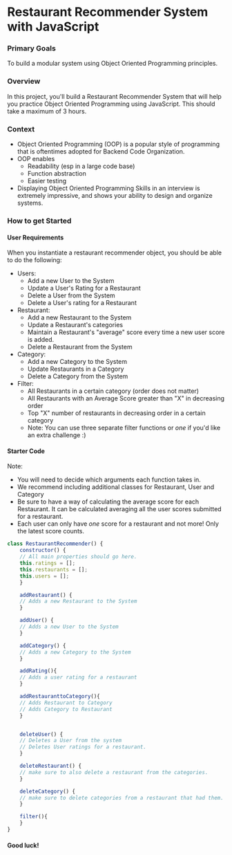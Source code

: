 # Restaurant Recommender System with JavaScript


### Primary Goals
To build a modular system using Object Oriented Programming principles.

### Overview
In this project, you'll build a Restaurant Recommender System that will
help you practice Object Oriented Programming using JavaScript. This should take
a maximum of 3 hours.

### Context
* Object Oriented Programming (OOP) is a popular style of programming that is oftentimes
adopted for Backend Code Organization.
* OOP enables
    * Readability (esp in a large code base)
    * Function abstraction
    * Easier testing
* Displaying Object Oriented Programming Skills in an interview is extremely impressive, and shows your ability to design and organize systems.


### How to get Started
#### User Requirements
When you instantiate a restaurant recommender object, you should be able to do the following:

* Users:
    * Add a new User to the System
    * Update a User's Rating for a Restaurant
    * Delete a User from the System
    * Delete a User's rating for a Restaurant
* Restaurant:
    * Add a new Restaurant to the System
    * Update a Restaurant's categories
    * Maintain a Restaurant's "average" score every time a new user score is added.
    * Delete a Restaurant from the System
* Category:
    * Add a new Category to the System
    * Update Restaurants in a Category
    * Delete a Category from the System
* Filter:
    * All Restaurants in a certain category (order does not matter)
    * All Restaurants with an Average Score greater than "X" in decreasing order
    * Top "X" number of restaurants in decreasing order in a certain category
    * Note: You can use three separate filter functions or _one_ if you'd like an extra challenge :)

#### Starter Code
Note:
* You will need to decide which arguments each function takes in.
* We recommend including additional classes for Restaurant, User and Category
* Be sure to have a way of calculating the average score for each Restaurant.
It can be calculated averaging all the user scores submitted for a restaurant.
* Each user can only have _one_ score for a restaurant and not more! Only the latest
score counts.

```javascript
class RestaurantRecommender() {
    constructor() {
    // All main properties should go here.
    this.ratings = [];
    this.restaurants = [];
    this.users = [];
    }

    addRestaurant() {
    // Adds a new Restaurant to the System
    }

    addUser() {
    // Adds a new User to the System
    }

    addCategory() {
    // Adds a new Category to the System
    }

    addRating(){
    // Adds a user rating for a restaurant
    }

    addRestauranttoCategory(){
    // Adds Restaurant to Category
    // Adds Category to Restaurant
    }


    deleteUser() {
    // Deletes a User from the system
    // Deletes User ratings for a restaurant.
    }

    deleteRestaurant() {
    // make sure to also delete a restaurant from the categories.
    }

    deleteCategory() {
    // make sure to delete categories from a restaurant that had them.
    }

    filter(){
    }
}

```

#### Good luck!


